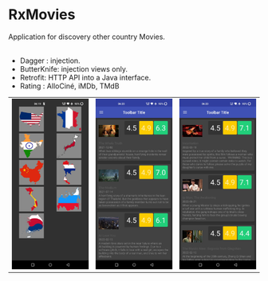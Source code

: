 <h1>RxMovies</h1>
Application for discovery other country Movies.
<br/><br/>

- Dagger :  injection.
- ButterKnife:  injection views only.
- Retrofit: HTTP API into a Java interface.
- Rating : AlloCiné, iMDb, TMdB


<table>
   <td>
    <img width="180" alt="" src="https://github.com/SynAck-rm-f/ClientApi/blob/master/images/Screenshot_2022-08-21-06-19-42-72_92812990320c46b962307bc583f1999e.jpg">
  </td>
  
   <td>
    <img width="180" alt="" src="https://github.com/SynAck-rm-f/ClientApi/blob/master/images/Screenshot_2022-08-21-06-20-22-08_92812990320c46b962307bc583f1999e.jpg">
  </td>
  
  <td>
    <img width="180" alt="" src="https://github.com/SynAck-rm-f/ClientApi/blob/master/images/Screenshot_2022-08-21-06-20-41-80_92812990320c46b962307bc583f1999e.jpg">
  </td>
</table>
